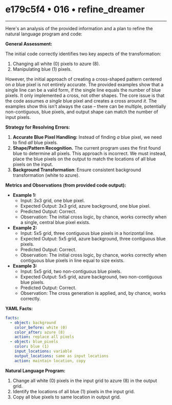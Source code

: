 # e179c5f4 • 016 • refine_dreamer

---
Here's an analysis of the provided information and a plan to refine the natural language program and code:

**General Assessment:**

The initial code correctly identifies two key aspects of the transformation:

1.  Changing all white (0) pixels to azure (8).
2.  Manipulating blue (1) pixels.

However, the initial approach of creating a cross-shaped pattern centered on *a* blue pixel is not entirely accurate. The provided examples show that a single line can be a valid form, if the single line equals the number of blue pixels. It only implemented a cross, not other shapes. The core issue is that the code assumes *a single* blue pixel and creates a cross around *it*. The examples show this isn't always the case – there can be multiple, potentially non-contiguous, blue pixels, and output shape can match the number of input pixels.

**Strategy for Resolving Errors:**

1.  **Accurate Blue Pixel Handling:** Instead of finding *a* blue pixel, we need to find *all* blue pixels.
2.  **Shape/Pattern Recognition.** The current program uses the first found blue to determine all pixels. This approach is incorrect. We must instead, place the blue pixels on the output to match the locations of all blue pixels on the input.
3. **Background Transformation**: Ensure consistent background transformation (white to azure).

**Metrics and Observations (from provided code output):**

*   **Example 1:**
    *   Input: 3x3 grid, one blue pixel.
    *   Expected Output: 3x3 grid, azure background, one blue pixel.
    *   Predicted Output: Correct.
    *   Observation: The initial cross logic, by chance, works correctly when a single, central blue pixel exists.
*   **Example 2:**
    *   Input: 5x5 grid, three contiguous blue pixels in a horizontal line.
    *   Expected Output: 5x5 grid, azure background, three contiguous blue pixels.
    *   Predicted Output: Correct.
    *   Observation: The initial cross logic, by chance, works correctly when contiguous blue pixels in line equal to size exists.
*   **Example 3:**
    *   Input: 5x5 grid, two non-contiguous blue pixels.
    *   Expected Output: 5x5 grid, azure background, two non-contiguous blue pixels.
    *   Predicted Output: Correct.
    *   Observation: The cross generation is applied, and, by chance, works correctly.

**YAML Facts:**

```yaml
facts:
  - object: background
    color_before: white (0)
    color_after: azure (8)
    action: replace all pixels
  - object: blue_pixels
    color: blue (1)
    input_locations: variable
    output_locations: same as input locations
    action: maintain location, copy
```

**Natural Language Program:**

1.  Change all white (0) pixels in the input grid to azure (8) in the output grid.
2.  Identify the locations of all blue (1) pixels in the input grid.
3.  Copy all blue pixels to same location in output grid.

